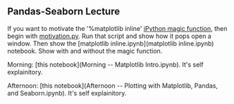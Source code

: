 ## Pandas-Seaborn Lecture

If you want to motivate the '%matplotlib inline' [iPython magic function](https://ipython.org/ipython-doc/3/interactive/tutorial.html#magic-functions), then begin with [motivation.py](motivation.py). Run that script and show how it pops open a window. Then show the [matplotlib inline.ipynb](matplotlib inline.ipynb) notebook. Show with and without the magic function.

Morning: [this notebook](Morning -- Matplotlib Intro.ipynb). It's self explainitory.

Afternoon: [this notebook](Afternoon -- Plotting with Matplotlib, Pandas, and Seaborn.ipynb). It's self explainitory.

